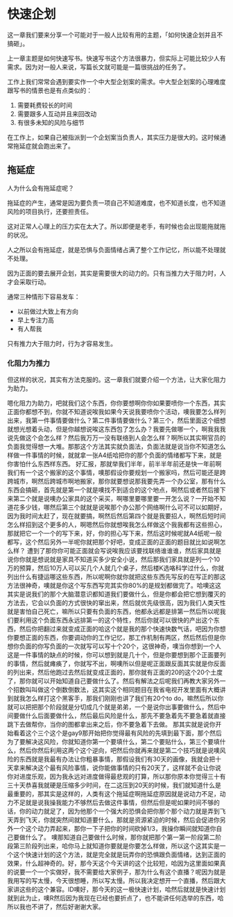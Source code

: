 # 快速企划

这一章我们要来分享一个可能对于一般人比较有用的主题，「如何快速企划并且不搞砸」。

上一章主题是如何快速写书。快速写书这个方法很暴力，但实际上可能比较少人有需求。因为对一般人来说，写篇长文就可能是一篇很挑战的任务了。

工作上我们常常会遇到要实作一个中大型企划案的需求。中大型企划案的心理难度跟写书的情景也是有点类似的：

1. 需要耗费较长的时间
2. 需要跟多人互动并且来回改动
3. 有很多未知的风险与细节

在工作上，如果自己被指派到一个企划案当负责人，其实压力是很大的。这时候通常拖延症就会跑出来了。

## 拖延症

人为什么会有拖延症呢？

拖延症的产生，通常是因为要负责一项自己不知道难度，也不知道长度，也不知道风险的项目执行，还要担责任。

这对正常人心理上的压力实在太大了。所以即便是老手，有时候也会出现能拖就拖的状况。

人之所以会有拖延症，就是恐惧与负面情绪占满了整个工作记忆，所以能不处理就不处理。

因为正面的要去展开企划，其实是需要很大的动力的。只有当推力大于阻力时，人才会采取行动。

通常三种情形下容易发车：

* 以前做过大致上有方向
* 早上专注力高
* 有人帮我

只有推力大于阻力时，行为才容易发生。

### 化阻力为推力

但这样的状况，其实有方法克服的。这一章我们就要介绍一个方法，让大家化阻力为助力。

嗯化阻力为助力，吧就我们这个东西，你你要想啊你你如果要喷你一个东西，其实正面你都想不到，你就不知道说唉我如果今天说我要喷你个活动，噢我要怎么样列出来，我第一件事情要做什么？第二件事情要做什么？第三个，然后里面这个细想就想光想着头动，但是你越想说唉这东西包了怎么办？我要先做哪一个，啊我我我说先做这个会怎么样？然后我万万一没有联络到人会怎么样？啊所以其实啊官员的负面我觉得想一大堆。那那这个方法其实就负面法，负面法就是说当你不知道怎么样做一件事情的时候，就就拿一张A4纸哈把你的那个负面的情绪都写下来，就是你害怕什么东西样东西。
好汇报，那就举我们半年，前半半年前还是快一年前啊我们有一个这个搬家的这个事情，噢那假设你要规划一个搬家吗，然后可能还是跨跨城市，啊然后跨城市啊地搬家，那你就要想说那我要先弄一个办公室，那有什么东西会搞砸，首先就是第一个就是噢找不到适合的这个地点，啊然后或者然后接下来第二个就是说噢办公家具的这个采买，啊哪里要哪里要一开怎么说？一开始不知道花多少钱，哪然后第三个就就是说唉那个办公那个网络啊什么可不可以如期好，因为我时间太赶了，现在就要搞，啊然后然后第四个就是我要招人，啊然后短时间怎么样招到这个更多的人，啊嗯然后你就想唉我怎么样做这个我我都有这些担心，那就把它一个一个的写下来，好，你的担心写下来，然后这时候呢就A4纸呢一般都写，这个然后另外一半呢你就把那个好吧，变成正面的正面的题目就比如说啊怎么样？
遭到了那你你可能正面就会写说唉我应该要找联络谁谁谁，然后家具就是说你你就是想说就是家具不知道买多少安全小说，然后那我们家具就是列一个10万的预算，然后10万人可以买几个人就几个桌子，然后楼K选咯科学过什么，你就列出什么有捷运哪这些东西，所以呢啊你就你就把这些东西先写反的在写正的那这方法很神奇，噢就是你这个写东西写完其实你80%的是规划都做完了。哈噢这这其实是说我们的那个大脑潜意识都知道我们要做什么，但是你都会把它想到覆灭的方法去，它会以负面的方式很快的窜出来，然后就优先级很高，因为我们人类天性就是害怕自己死亡，嘛所以只要有负面的东西，他都永远都是排第一然后所以呢我们要利用这个负面东西永远排第一的这个特性，然后你就可以很快的产出这个东西，然后你把翻过来就变成正面的哈这个就是我的那个快速快数气话，吧因为你想你要想正面的东西，你要调动你的工作记忆，那工作机制有两区，然后然后但是你想你负面的你写负面的一次就写可以写十个20个，这很神奇，噢当你想到一个人这是一件事情的缺点的时候，你可以想到就是几十个，但是你要想到那个正面要列的事情，然后就瘫痪了，你就写不出，啊噢所以但是呢正面跟反面其实就是你反面的列出来，然后他跑过去然后就变成正面的，那你就有正面的20的这个20个土度了，那你就可以开始知道自己要做什么了。然后有解法之后呢我们再教大家另外一个招数叫叫做这个倒数倒数法，这其实这个相同题目在我省电视开发里面有大概讲到就我怎么样打这个黑客手，那我们刚刚也讲了我们有20个to do，嘛然后所以你就可以把把那个阶段就是分切成几个就是弟弟，一个是说你出事要做什么，然后中间要做什么后面要做什么，然后最后风险是什么，那先不要急着先不要急着就直接跳下去做帮你，当你的图都拿出来之后，你不要急着下去做。
那其实就是说你开始看着这个三个这个是gay9那开始把你觉得最有风险的先填到最下面，那个然后为了要解决这风险，你就知道你第一个要填什么，第二个要贴什么，第三个要填什么，然后你然后利用这两个这个逆向，吧然后你就再来就是第二个技巧就是说噢风险的东西就是我最有办法让你粗暴事情，那假设我们有30天的画像，我就会把十天拿来解决这个最有风险事情，说你能做事情的只有20天了，这样就不会让你说你对进度乐观，因为我永远对进度做得最悲观的打算，所以那你原本你觉得三十有三十天恭喜我就硬是压缩多少时间，在二这压到20天的时候，我们就知道什么是最重要的，那其实是这样的，人类有这个拖延症啊拖延症原因就是说动力不足，动力不足就是说我操我能力不够然后去做这件事情，但然后但是呢如果时间不够的话，你的动力就足了，因为他那个一个强大的恐惧会把你那个那个动力就是弄到飞天弄到飞天，你就突然间就知道要什么，那就是资源紧迫的时候，然后会促进你另外一个这个动力弄起来，那你一下子把你的时间砍掉1/3，我操你瞬间就知道你自己要做什么了。
噢那知道自己要做什么时候，那你就把那个第一第一阶段第二阶段第三阶段列出来，哈你马上就知道你要就是你要怎么样做，所以这个这其实是一个这个快速计划的这个方法，就是完全就是玩弄你的恐惧跟负面情绪，达到正面的效果，什么超神奇的。好，那今天这个今天讲的这个比较短，哈因为这里面如果真的说要一个一个实做好，我不需要给大家例子，那为什么有这个直播？呢因为就是我用写的写太慢，今天很想睡，所以写太慢。所以我决定想开一个直播，然后跟大家讲这些的这个兼容。ID噢好，那今天的这一极快速计划，哈然后就就是快速计划就到此为止，噢R然后因为我现在已经也要折点了，也不能讲任何选举的东西，哈所以我也不讲了，然后好谢谢大家。
